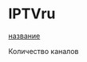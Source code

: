 <!DOCTYPE html>
<html class="client-nojs" lang="ru" dir="ltr">
    <body>
        <h1><div class="title">IPTVru</h1>
 <div class="box-text"><a href="https://goltinos.github.io/golt//new.m3u" target="_blank">название </a></div>
    <p>Количество каналов</p>
</body>
</html>
